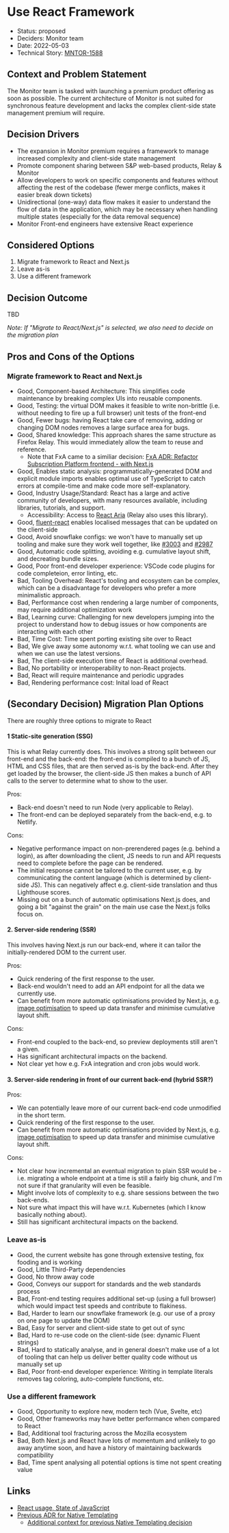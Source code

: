 # Use React Framework

* Status: proposed
* Deciders: Monitor team
* Date: 2022-05-03
* Technical Story: [MNTOR-1588](https://mozilla-hub.atlassian.net/browse/MNTOR-1588)

## Context and Problem Statement

The Monitor team is tasked with launching a premium product offering as soon as possible. The current architecture of Monitor is not suited for synchronous feature development and lacks the complex client-side state management premium will require. 


## Decision Drivers <!-- optional -->

* The expansion in Monitor premium requires a framework to manage increased complexity and client-side state management
* Promote component sharing between S&P web-based products, Relay & Monitor
* Allow developers to work on specific components and features without affecting the rest of the codebase (fewer merge conflicts, makes it easier break down tickets)
* Unidirectional (one-way) data flow makes it easier to understand the flow of data in the application, which may be necessary when handling multiple states (especially for the data removal sequence)
* Monitor Front-end engineers have extensive React experience

## Considered Options

1. Migrate framework to React and Next.js
1. Leave as-is 
1. Use a different framework

## Decision Outcome

TBD

*Note: If "Migrate to React/Next.js" is selected, we also need to decide on the migration plan*

## Pros and Cons of the Options <!-- optional -->

### Migrate framework to React and Next.js

* Good, Component-based Architecture: This simplifies code maintenance by breaking complex UIs into reusable components.
* Good, Testing: the virtual DOM makes it feasible to write non-brittle (i.e. without needing to fire up a full browser) unit tests of the front-end
* Good, Fewer bugs: having React take care of removing, adding or changing DOM nodes removes a large surface area for bugs.
* Good, Shared knowledge: This approach shares the same structure as Firefox Relay. This would immediately allow the team to reuse and reference.
	* Note that FxA came to a similiar decision: [FxA ADR: Refactor Subscription Platform frontend - with Next.js](https://github.com/mozilla/fxa/blob/main/docs/adr/0035-refactor-payments-frontend-with-nextjs.md) 
* Good, Enables static analysis: programmatically-generated DOM and explicit module imports enables optimal use of TypeScript to catch errors at compile-time and make code more self-explanatory.
* Good, Industry Usage/Standard: React has a large and active community of developers, with many resources available, including libraries, tutorials, and support.
  * Accessibility: Access to [React Aria](https://react-spectrum.adobe.com/react-aria/) (Relay also uses this library).
* Good, [fluent-react](https://github.com/projectfluent/fluent.js/tree/main/fluent-react) enables localised messages that can be updated on the client-side
* Good, Avoid snowflake configs: we won't have to manually set up tooling and make sure they work well together, like [#3003](https://github.com/mozilla/blurts-server/pull/2987) and [#2987](https://github.com/mozilla/blurts-server/pull/2987)
* Good, Automatic code splitting, avoiding e.g. cumulative layout shift, and decreating bundle sizes.
* Good, Poor front-end developer experience: VSCode code plugins for code completeion, error linting, etc. 
* Bad, Tooling Overhead: React's tooling and ecosystem can be complex, which can be a disadvantage for developers who prefer a more minimalistic approach.
* Bad, Performance cost when rendering a large number of components, may require additional optimization work
* Bad, Learning curve: Challenging for new developers jumping into the project to understand how to debug issues or how components are interacting with each other
* Bad, Time Cost: Time spent porting existing site over to React
* Bad, We give away some autonomy w.r.t. what tooling we can use and when we can use the latest versions.
* Bad, The client-side execution time of React is additional overhead.
* Bad, No portability or interoperability to non-React projects.
* Bad, React will require maintenance and periodic upgrades
* Bad, Rendering performance cost: Inital load of React 

## (Secondary Decision) Migration Plan Options

There are roughly three options to migrate to React

#### 1 Static-site generation (SSG)

This is what Relay currently does. This involves a strong split between our front-end and the back-end: the front-end is compiled to a bunch of JS, HTML and CSS files, that are then served as-is by the back-end. After they get loaded by the browser, the client-side JS then makes a bunch of API calls to the server to determine what to show to the user.

Pros:
- Back-end doesn't need to run Node (very applicable to Relay).
- The front-end can be deployed separately from the back-end, e.g. to Netlify.

Cons:
- Negative performance impact on non-prerendered pages (e.g. behind a login), as after downloading the client, JS needs to run and API requests need to complete before the page can be rendered.
- The initial response cannot be tailored to the current user, e.g. by communicating the content language (which is determined by client-side JS). This can negatively affect e.g. client-side translation and thus Lighthouse scores.
- Missing out on a bunch of automatic optimisations Next.js does, and going a bit "against the grain" on the main use case the Next.js folks focus on.

#### 2. Server-side rendering (SSR)

This involves having Next.js run our back-end, where it can tailor the initially-rendered DOM to the current user.

Pros:
- Quick rendering of the first response to the user.
- Back-end wouldn't need to add an API endpoint for all the data we currently use.
- Can benefit from more automatic optimisations provided by Next.js, e.g. [image optimisation](https://nextjs.org/docs/pages/building-your-application/optimizing/images) to speed up data transfer and minimise cumulative layout shift.

Cons:
- Front-end coupled to the back-end, so preview deployments still aren't a given.
- Has significant architectural impacts on the backend.
- Not clear yet how e.g. FxA integration and cron jobs would work.

#### 3. Server-side rendering in front of our current back-end (hybrid SSR?)

Pros:
- We can potentially leave more of our current back-end code unmodified in the short term.
- Quick rendering of the first response to the user.
- Can benefit from more automatic optimisations provided by Next.js, e.g. [image optimisation](https://nextjs.org/docs/pages/building-your-application/optimizing/images) to speed up data transfer and minimise cumulative layout shift.

Cons:
- Not clear how incremental an eventual migration to plain SSR would be - i.e. migrating a whole endpoint at a time is still a fairly big chunk, and I'm not sure if that granularity will even be feasible.
- Might involve lots of complexity to e.g. share sessions between the two back-ends.
- Not sure what impact this will have w.r.t. Kubernetes (which I know basically nothing about).
- Still has significant architectural impacts on the backend.



### Leave as-is

* Good, the current website has gone through extensive testing, fox fooding and is working
* Good, Little Third-Party dependencies
* Good, No throw away code
* Good, Conveys our support for standards and the web standards process
* Bad, Front-end testing requires additional set-up (using a full browser) which would impact test speeds and contribute to flakiness.
* Bad, Harder to learn our snowflake framework (e.g. our use of a proxy on one page to update the DOM)
* Bad, Easy for server and client-side state to get out of sync
* Bad, Hard to re-use code on the client-side (see: dynamic Fluent strings)
* Bad, Hard to statically analyse, and in general doesn't make use of a lot of tooling that can help us deliver better quality code without us manually set up
* Bad, Poor front-end developer experience: Writing in template literals removes tag coloring, auto-complete functions, etc.

### Use a different framework

* Good, Opportunity to explore new, modern tech (Vue, Svelte, etc)
* Good, Other frameworks may have better performance when compared to React
* Bad, Additional tool fracturing across the Mozilla ecosystem
* Bad, Both Next.js and React have lots of momentum and unlikely to go away anytime soon, and have a history of maintaining backwards compatibility
* Bad, Time spent analysing all potential options is time not spent creating value

## Links <!-- optional -->

* [React usage, State of JavaScript](https://2022.stateofjs.com/en-US/libraries/front-end-frameworks/)
* [Previous ADR for Native Templating](https://github.com/mozilla/blurts-server/blob/main/docs/adr/0001-native-templating.md)
  * [Additional context for previous Native Templating decision](https://javarome.medium.com/design-noframework-bbc00a02d9b3)